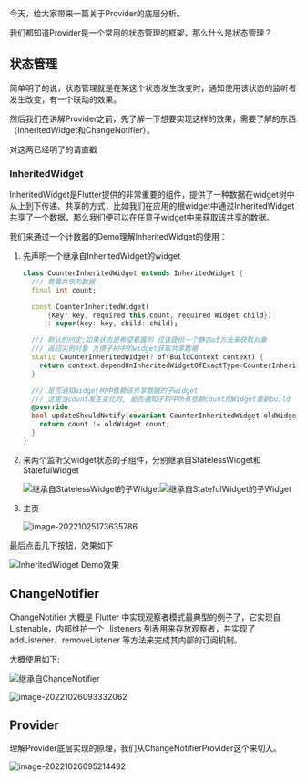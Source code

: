 今天，给大家带来一篇关于Provider的底层分析。

我们都知道Provider是一个常用的状态管理的框架，那么什么是状态管理？

## 状态管理

简单明了的说，状态管理就是在某这个状态发生改变时，通知使用该状态的监听者发生改变，有一个联动的效果。

然后我们在讲解Provider之前，先了解一下想要实现这样的效果，需要了解的东西（InheritedWidget和ChangeNotifier）。

对这两已经明了的请直戳

### InheritedWidget

InheritedWidget是Flutter提供的非常重要的组件，提供了一种数据在widget树中从上到下传递、共享的方式，比如我们在应用的根widget中通过InheritedWidget共享了一个数据，那么我们便可以在任意子widget中来获取该共享的数据。

我们来通过一个计数器的Demo理解InheritedWidget的使用：

1. 先声明一个继承自InheritedWidget的widget

   ```dart
   class CounterInheritedWidget extends InheritedWidget {
     /// 需要共享的数据
     final int count;
   
     const CounterInheritedWidget(
         {Key? key, required this.count, required Widget child})
         : super(key: key, child: child);
   
     /// 默认的约定:如果状态是希望暴露的 应该提供一个静态of方法来获取对象
     /// 返回实例对象 方便子树中的widget获取共享数据
     static CounterInheritedWidget? of(BuildContext context) {
       return context.dependOnInheritedWidgetOfExactType<CounterInheritedWidget>();
     }
   
     /// 是否通知widget树中依赖该共享数据的子widget
     /// 这里当count发生变化时, 是否通知子树中所有依赖count的Widget重新build
     @override
     bool updateShouldNotify(covariant CounterInheritedWidget oldWidget) {
       return count != oldWidget.count;
     }
   }
   ```

2. 来两个监听父widget状态的子组件，分别继承自StatelessWidget和StatefulWidget

   ![继承自StatelessWidget的子Widget](https://cdn.jsdelivr.net/gh/zpfate/ImageService@master/uPic/1666690661.png "继承自StatelessWidget的子Widget")![继承自StatefulWidget的子Widget](https://cdn.jsdelivr.net/gh/zpfate/ImageService@master/uPic/1666690689.png "继承自StatefulWidget的子Widget")

3. 主页

   ![image-20221025173635786](https://cdn.jsdelivr.net/gh/zpfate/ImageService@master/uPic/1666690614.png)

最后点击几下按钮，效果如下

![InheritedWidget Demo效果](https://cdn.jsdelivr.net/gh/zpfate/ImageService@master/uPic/1666690890.png "InheritedWidget Demo效果")

## ChangeNotifier

ChangeNotifier 大概是 Flutter 中实现观察者模式最典型的例子了，它实现自 Listenable，内部维护一个 _listeners 列表用来存放观察者，并实现了 addListener、removeListener 等方法来完成其内部的订阅机制。

大概使用如下:

![继承自ChangeNotifier](https://cdn.jsdelivr.net/gh/zpfate/ImageService@master/uPic/1666747974.png)

![image-20221026093332062](https://cdn.jsdelivr.net/gh/zpfate/ImageService@master/uPic/1666748012.png)

## Provider

理解Provider底层实现的原理，我们从ChangeNotifierProvider这个来切入。

![image-20221026095214492](https://cdn.jsdelivr.net/gh/zpfate/ImageService@master/uPic/1666749134.png)




